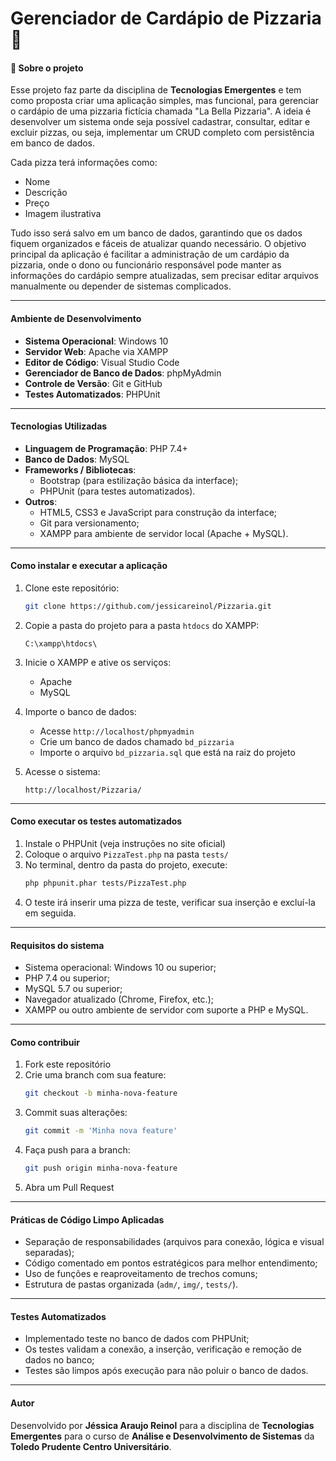 
# Gerenciador de Cardápio de Pizzaria 🍕

#### 📌 Sobre o projeto

Esse projeto faz parte da disciplina de **Tecnologias Emergentes** e tem como proposta criar uma aplicação simples, mas funcional, para gerenciar o cardápio de uma pizzaria fictícia chamada "La Bella Pizzaria". A ideia é desenvolver um sistema onde seja possível cadastrar, consultar, editar e excluir pizzas, ou seja, implementar um CRUD completo com persistência em banco de dados.

Cada pizza terá informações como:
- Nome
- Descrição
- Preço
- Imagem ilustrativa

Tudo isso será salvo em um banco de dados, garantindo que os dados fiquem organizados e fáceis de atualizar quando necessário.
O objetivo principal da aplicação é facilitar a administração de um cardápio da pizzaria, onde o dono ou funcionário responsável pode manter as informações do cardápio sempre atualizadas, sem precisar editar arquivos manualmente ou depender de sistemas complicados.

---

#### Ambiente de Desenvolvimento

- **Sistema Operacional**: Windows 10
- **Servidor Web**: Apache via XAMPP
- **Editor de Código**: Visual Studio Code
- **Gerenciador de Banco de Dados**: phpMyAdmin
- **Controle de Versão**: Git e GitHub
- **Testes Automatizados**: PHPUnit

---

#### Tecnologias Utilizadas

- **Linguagem de Programação**: PHP 7.4+
- **Banco de Dados**: MySQL
- **Frameworks / Bibliotecas**:
    - Bootstrap (para estilização básica da interface);
    - PHPUnit (para testes automatizados).
- **Outros**:
    - HTML5, CSS3 e JavaScript para construção da interface;
    - Git para versionamento;
    - XAMPP para ambiente de servidor local (Apache + MySQL).

---

#### Como instalar e executar a aplicação

1. Clone este repositório:
   ```bash
   git clone https://github.com/jessicareinol/Pizzaria.git
   ```

2. Copie a pasta do projeto para a pasta `htdocs` do XAMPP:
   ```
   C:\xampp\htdocs\
   ```

3. Inicie o XAMPP e ative os serviços:
   - Apache
   - MySQL

4. Importe o banco de dados:
   - Acesse `http://localhost/phpmyadmin`
   - Crie um banco de dados chamado `bd_pizzaria`
   - Importe o arquivo `bd_pizzaria.sql` que está na raiz do projeto

5. Acesse o sistema:
   ```
   http://localhost/Pizzaria/
   ```

---

#### Como executar os testes automatizados

1. Instale o PHPUnit (veja instruções no site oficial)
2. Coloque o arquivo `PizzaTest.php` na pasta `tests/`
3. No terminal, dentro da pasta do projeto, execute:
   ```bash
   php phpunit.phar tests/PizzaTest.php
   ```
4. O teste irá inserir uma pizza de teste, verificar sua inserção e excluí-la em seguida.

---

#### Requisitos do sistema

- Sistema operacional: Windows 10 ou superior;
- PHP 7.4 ou superior;
- MySQL 5.7 ou superior;
- Navegador atualizado (Chrome, Firefox, etc.);
- XAMPP ou outro ambiente de servidor com suporte a PHP e MySQL.

---

#### Como contribuir

1. Fork este repositório
2. Crie uma branch com sua feature:
   ```bash
   git checkout -b minha-nova-feature
   ```
3. Commit suas alterações:
   ```bash
   git commit -m 'Minha nova feature'
   ```
4. Faça push para a branch:
   ```bash
   git push origin minha-nova-feature
   ```
5. Abra um Pull Request

---

#### Práticas de Código Limpo Aplicadas

- Separação de responsabilidades (arquivos para conexão, lógica e visual separadas);
- Código comentado em pontos estratégicos para melhor entendimento;
- Uso de funções e reaproveitamento de trechos comuns;
- Estrutura de pastas organizada (`adm/`, `img/`, `tests/`).

---

#### Testes Automatizados

- Implementado teste no banco de dados com PHPUnit;
- Os testes validam a conexão, a inserção, verificação e remoção de dados no banco;
- Testes são limpos após execução para não poluir o banco de dados.

---

#### Autor

Desenvolvido por **Jéssica Araujo Reinol** para a disciplina de **Tecnologias Emergentes** para o curso de **Análise e Desenvolvimento de Sistemas** da **Toledo Prudente Centro Universitário**.
